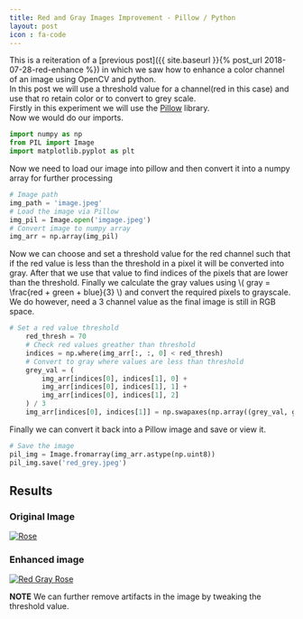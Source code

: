 ```yaml
---
title: Red and Gray Images Improvement - Pillow / Python
layout: post
icon : fa-code 
---
```


This is a reiteration of a [previous post]({{ site.baseurl }}{% post_url 2018-07-28-red-enhance %}) in which we saw how to enhance a color channel of an image using OpenCV and python.  
In this post we will use a threshold value for a channel(red in this case) and use that ro retain color or to convert to grey scale.  
Firstly in this experiment we will use the [Pillow](https://python-pillow.org/) library.  
Now we would do our imports.  

```python
import numpy as np
from PIL import Image
import matplotlib.pyplot as plt
```

Now we need to load our image into pillow and then convert it into a numpy array for further processing

```python
# Image path
img_path = 'image.jpeg'
# Load the image via Pillow
img_pil = Image.open('imgage.jpeg')
# Convert image to numpy array
img_arr = np.array(img_pil)
```

Now we can choose and set a threshold value for the red channel such that if the red value is less than the threshold in a pixel it will be converted into gray. After that we use that value to find indices of the pixels that are lower than the threshold. Finally we calculate the gray values using \\( gray = \frac{red + green + blue}{3} \\) and convert the required pixels to grayscale.
We do however, need a 3 channel value as the final image is still in RGB space.

```python
# Set a red value threshold
    red_thresh = 70
    # Check red values greather than threshold
    indices = np.where(img_arr[:, :, 0] < red_thresh)
    # Convert to gray where values are less than threshold
    grey_val = (
        img_arr[indices[0], indices[1], 0] +
        img_arr[indices[0], indices[1], 1] +
        img_arr[indices[0], indices[1], 2]
    ) / 3
    img_arr[indices[0], indices[1]] = np.swapaxes(np.array((grey_val, grey_val, grey_val)), 0, 1)
```

Finally we can convert it back into a Pillow image and save or view it.

```python
# Save the image
pil_img = Image.fromarray(img_arr.astype(np.uint8))
pil_img.save('red_grey.jpeg')
```

## Results  

### Original Image  

<a href="#" class="image centered"><img src="{{ 'assets/images/red-enhanced/rose.jpeg' | relative_url }}" alt="Rose" /></a>

### Enhanced image  

<a href="#" class="image centered"><img src="{{ 'assets/images/red-enhanced/red_grey_pil.jpeg' | relative_url }}" alt="Red Gray Rose" /></a>

__NOTE__ We can further remove artifacts in the image by tweaking the threshold value.
